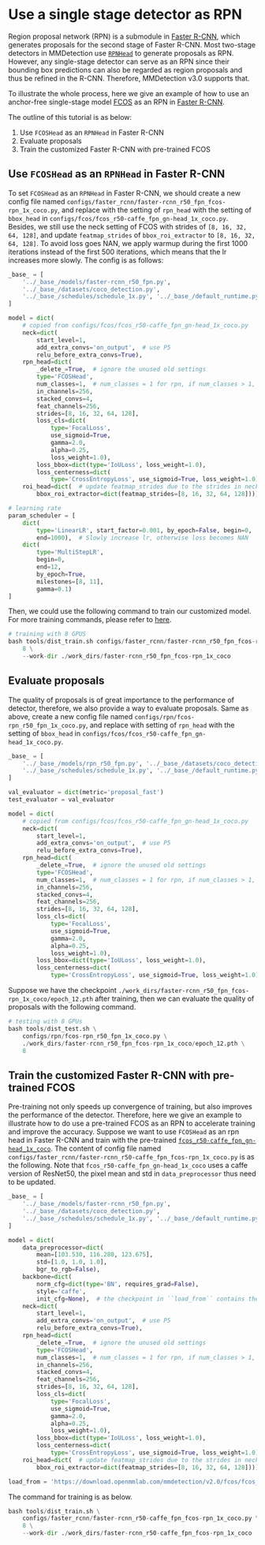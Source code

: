 # Use a single stage detector as RPN

Region proposal network (RPN) is a submodule in [Faster R-CNN](https://arxiv.org/abs/1506.01497), which generates proposals for the second stage of Faster R-CNN. Most two-stage detectors in MMDetection use [`RPNHead`](https://github.com/open-mmlab/mmdetection/blob/dev-3.x/mmdet/models/dense_heads/rpn_head.py) to generate proposals as RPN. However, any single-stage detector can serve as an RPN since their bounding box predictions can also be regarded as region proposals and thus be refined in the R-CNN. Therefore, MMDetection v3.0 supports that.

To illustrate the whole process, here we give an example of how to use an anchor-free single-stage model [FCOS](configs/fcos/fcos_r50-caffe_fpn_gn-head_1x_coco.py) as an RPN in [Faster R-CNN](configs/faster_rcnn/faster-rcnn_r50_fpn_fcos-rpn_1x_coco.py).

The outline of this tutorial is as below:

1. Use `FCOSHead` as an `RPNHead` in Faster R-CNN
2. Evaluate proposals
3. Train the customized Faster R-CNN with pre-trained FCOS

## Use `FCOSHead` as an `RPNHead` in Faster R-CNN

To set `FCOSHead` as an `RPNHead` in Faster R-CNN, we should create a new config file named `configs/faster_rcnn/faster-rcnn_r50_fpn_fcos-rpn_1x_coco.py`, and replace with the setting of `rpn_head` with the setting of `bbox_head` in `configs/fcos/fcos_r50-caffe_fpn_gn-head_1x_coco.py`. Besides, we still use the neck setting of FCOS with strides of `[8, 16, 32, 64, 128]`, and update `featmap_strides` of `bbox_roi_extractor` to `[8, 16, 32, 64, 128]`. To avoid loss goes NAN, we apply warmup during the first 1000 iterations instead of the first 500 iterations, which means that the lr increases more slowly. The config is as follows:

```python
_base_ = [
    '../_base_/models/faster-rcnn_r50_fpn.py',
    '../_base_/datasets/coco_detection.py',
    '../_base_/schedules/schedule_1x.py', '../_base_/default_runtime.py'
]

model = dict(
    # copied from configs/fcos/fcos_r50-caffe_fpn_gn-head_1x_coco.py
    neck=dict(
        start_level=1,
        add_extra_convs='on_output',  # use P5
        relu_before_extra_convs=True),
    rpn_head=dict(
        _delete_=True,  # ignore the unused old settings
        type='FCOSHead',
        num_classes=1,  # num_classes = 1 for rpn, if num_classes > 1, it will be set to 1 in TwoStageDetector automatically
        in_channels=256,
        stacked_convs=4,
        feat_channels=256,
        strides=[8, 16, 32, 64, 128],
        loss_cls=dict(
            type='FocalLoss',
            use_sigmoid=True,
            gamma=2.0,
            alpha=0.25,
            loss_weight=1.0),
        loss_bbox=dict(type='IoULoss', loss_weight=1.0),
        loss_centerness=dict(
            type='CrossEntropyLoss', use_sigmoid=True, loss_weight=1.0)),
    roi_head=dict(  # update featmap_strides due to the strides in neck
        bbox_roi_extractor=dict(featmap_strides=[8, 16, 32, 64, 128])))

# learning rate
param_scheduler = [
    dict(
        type='LinearLR', start_factor=0.001, by_epoch=False, begin=0,
        end=1000),  # Slowly increase lr, otherwise loss becomes NAN
    dict(
        type='MultiStepLR',
        begin=0,
        end=12,
        by_epoch=True,
        milestones=[8, 11],
        gamma=0.1)
]
```

Then, we could use the following command to train our customized model. For more training commands, please refer to [here](https://github.com/open-mmlab/mmdetection/blob/dev-3.x/docs/en/user_guides/train.md).

```python
# training with 8 GPUS
bash tools/dist_train.sh configs/faster_rcnn/faster-rcnn_r50_fpn_fcos-rpn_1x_coco.py \
    8 \
    --work-dir ./work_dirs/faster-rcnn_r50_fpn_fcos-rpn_1x_coco
```

## Evaluate proposals

The quality of proposals is of great importance to the performance of detector, therefore, we also provide a way to evaluate proposals. Same as above, create a new config file named `configs/rpn/fcos-rpn_r50_fpn_1x_coco.py`, and replace with setting of `rpn_head` with the setting of `bbox_head` in `configs/fcos/fcos_r50-caffe_fpn_gn-head_1x_coco.py`.

```python
_base_ = [
    '../_base_/models/rpn_r50_fpn.py', '../_base_/datasets/coco_detection.py',
    '../_base_/schedules/schedule_1x.py', '../_base_/default_runtime.py'
]

val_evaluator = dict(metric='proposal_fast')
test_evaluator = val_evaluator

model = dict(
    # copied from configs/fcos/fcos_r50-caffe_fpn_gn-head_1x_coco.py
    neck=dict(
        start_level=1,
        add_extra_convs='on_output',  # use P5
        relu_before_extra_convs=True),
    rpn_head=dict(
        _delete_=True,  # ignore the unused old settings
        type='FCOSHead',
        num_classes=1,  # num_classes = 1 for rpn, if num_classes > 1, it will be set to 1 in RPN automatically
        in_channels=256,
        stacked_convs=4,
        feat_channels=256,
        strides=[8, 16, 32, 64, 128],
        loss_cls=dict(
            type='FocalLoss',
            use_sigmoid=True,
            gamma=2.0,
            alpha=0.25,
            loss_weight=1.0),
        loss_bbox=dict(type='IoULoss', loss_weight=1.0),
        loss_centerness=dict(
            type='CrossEntropyLoss', use_sigmoid=True, loss_weight=1.0)))
```

Suppose we have the checkpoint `./work_dirs/faster-rcnn_r50_fpn_fcos-rpn_1x_coco/epoch_12.pth` after training, then we can evaluate the quality of proposals with the following command.

```python
# testing with 8 GPUs
bash tools/dist_test.sh \
    configs/rpn/fcos-rpn_r50_fpn_1x_coco.py \
    ./work_dirs/faster-rcnn_r50_fpn_fcos-rpn_1x_coco/epoch_12.pth \
    8
```

## Train the customized Faster R-CNN with pre-trained FCOS

Pre-training not only speeds up convergence of training, but also improves the performance of the detector. Therefore, here we give an example to illustrate how to do use a pre-trained FCOS as an RPN to accelerate training and improve the accuracy. Suppose we want to use `FCOSHead` as an rpn head in Faster R-CNN and train with the pre-trained [`fcos_r50-caffe_fpn_gn-head_1x_coco`](https://download.openmmlab.com/mmdetection/v2.0/fcos/fcos_r50_caffe_fpn_gn-head_1x_coco/fcos_r50_caffe_fpn_gn-head_1x_coco-821213aa.pth). The content of config file named `configs/faster_rcnn/faster-rcnn_r50-caffe_fpn_fcos-rpn_1x_coco.py` is as the following. Note that `fcos_r50-caffe_fpn_gn-head_1x_coco` uses a caffe version of ResNet50, the pixel mean and std in `data_preprocessor` thus need to be updated.

```python
_base_ = [
    '../_base_/models/faster-rcnn_r50_fpn.py',
    '../_base_/datasets/coco_detection.py',
    '../_base_/schedules/schedule_1x.py', '../_base_/default_runtime.py'
]

model = dict(
    data_preprocessor=dict(
        mean=[103.530, 116.280, 123.675],
        std=[1.0, 1.0, 1.0],
        bgr_to_rgb=False),
    backbone=dict(
        norm_cfg=dict(type='BN', requires_grad=False),
        style='caffe',
        init_cfg=None),  # the checkpoint in ``load_from`` contains the weights of backbone
    neck=dict(
        start_level=1,
        add_extra_convs='on_output',  # use P5
        relu_before_extra_convs=True),
    rpn_head=dict(
        _delete_=True,  # ignore the unused old settings
        type='FCOSHead',
        num_classes=1,  # num_classes = 1 for rpn, if num_classes > 1, it will be set to 1 in TwoStageDetector automatically
        in_channels=256,
        stacked_convs=4,
        feat_channels=256,
        strides=[8, 16, 32, 64, 128],
        loss_cls=dict(
            type='FocalLoss',
            use_sigmoid=True,
            gamma=2.0,
            alpha=0.25,
            loss_weight=1.0),
        loss_bbox=dict(type='IoULoss', loss_weight=1.0),
        loss_centerness=dict(
            type='CrossEntropyLoss', use_sigmoid=True, loss_weight=1.0)),
    roi_head=dict(  # update featmap_strides due to the strides in neck
        bbox_roi_extractor=dict(featmap_strides=[8, 16, 32, 64, 128])))

load_from = 'https://download.openmmlab.com/mmdetection/v2.0/fcos/fcos_r50_caffe_fpn_gn-head_1x_coco/fcos_r50_caffe_fpn_gn-head_1x_coco-821213aa.pth'
```

The command for training is as below.

```python
bash tools/dist_train.sh \
    configs/faster_rcnn/faster-rcnn_r50-caffe_fpn_fcos-rpn_1x_coco.py \
    8 \
    --work-dir ./work_dirs/faster-rcnn_r50-caffe_fpn_fcos-rpn_1x_coco
```
